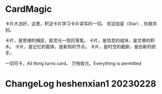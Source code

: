# CardMagic
卡片大法好，这里，积淀卡片学习卡片读写的一切。
欢迎加星（Star）, 你我共创。


卡片，是思绪的捕捉，是灵光一现的落笔。
卡片，是信息的组块，是文章的积木。
卡片，是记忆的载体，是新知的节点。
卡片，是时空的截断，是创新的抓手。

一切可卡，All thing turns card。
万物皆允，Everything is permitted

# ChangeLog heshenxian1 20230228
